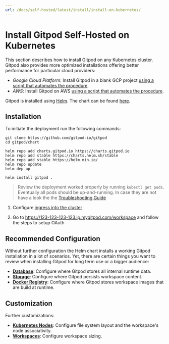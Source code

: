 ```yaml
---
url: /docs/self-hosted/latest/install/install-on-kubernetes/
---
```


# Install Gitpod Self-Hosted on Kubernetes

This section describes how to install Gitpod on any Kubernetes cluster.
Gitpod also provides more optimized installations offering better performance for particular cloud providers:
* *Google Cloud Platform*: Install Gitpod in a blank GCP project [using a script that automates the procedure](../install-on-gcp-script/).
* *AWS*: Install Gitpod on AWS [using a script that automates the procedure](../install-on-aws-script/).

Gitpod is installed using [Helm](https://helm.sh). The chart can be found [here](https://github.com/gitpod-io/gitpod/blob/master/chart/).

## Installation

To initiate the deployment run the following commands:

```console
git clone https://github.com/gitpod-io/gitpod
cd gitpod/chart

helm repo add charts.gitpod.io https://charts.gitpod.io
helm repo add stable https://charts.helm.sh/stable
helm repo add stable https://helm.min.io/
helm repo update
helm dep up

helm install gitpod .
```

 > Review the deployment worked properly by running `kubectl get pods`. Eventually all pods should be up-and-running. In case they are not have a look the the [Troubleshooting Guide](../troubleshooting/)
 
 1. Configure [ingress into the cluster](../configure-ingress/)

 2. Go to https://123-123-123-123.ip.mygitpod.com/workspace and follow the steps to setup OAuth

## Recommended Configuration

Without further configuration the Helm chart installs a working Gitpod installation in a lot of scenarios.
Yet, there are certain things you want to review when installing Gitpod for long term use or a bigger audience:
* [**Database**](../database/): Configure where Gitpod stores all internal runtime data.
* [**Storage**](../storage/): Configure where Gitpod persists workspace content.
* [**Docker Registry**](../docker-registry/): Configure where Gitpod stores workspace images that are build at runtime.

## Customization

Further customizations:
* [**Kubernetes Nodes**](../nodes/): Configure file system layout and the workspace's node associativity.
* [**Workspaces**](../workspaces/): Configure workspace sizing.
